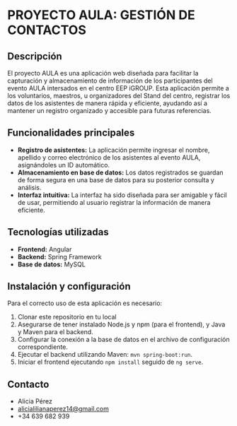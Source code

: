 # PROYECTO AULA: GESTIÓN DE CONTACTOS

## Descripción
El proyecto AULA es una aplicación web diseñada para facilitar la capturación y almacenamiento de información de los participantes del evento AULA intersados en el centro EEP iGROUP. 
Esta aplicación permite a los voluntarios, maestros, u organizadores del Stand del centro, registrar los datos de los asistentes de manera rápida y eficiente, ayudando así a mantener un registro organizado y accesible para futuras referencias.

## Funcionalidades principales
- **Registro de asistentes:** La aplicación permite ingresar el nombre, apellido y correo electrónico de los asistentes al evento AULA, asignándoles un ID automático.
- **Almacenamiento en base de datos:** Los datos registrados se guardan de forma segura en una base de datos para su posterior consulta y análisis.
- **Interfaz intuitiva:** La interfaz ha sido diseñada para ser amigable y fácil de usar, permitiendo al usuario registrar la información de manera eficiente.

## Tecnologías utilizadas
- **Frontend:** Angular
- **Backend:** Spring Framework
- **Base de datos:** MySQL

## Instalación y configuración
Para el correcto uso de esta aplicación es necesario:
1. Clonar este repositorio en tu local
2. Asegurarse de tener instalado Node.js y npm (para el frontend), y Java y Maven para el backend.
3. Configurar la conexión a la base de datos en el archivo de configuración correspondiente.
4. Ejecutar el backend utilizando Maven: `mvn spring-boot:run`.
5. Iniciar el frontend ejecutando `npm install` seguido de `ng serve`.

## Contacto
- Alicia Pérez
- alicialilianaperez14@gmail.com
- +34 639 682 939
